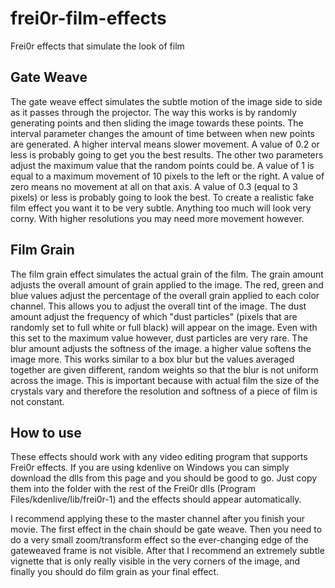 # frei0r-film-effects
Frei0r effects that simulate the look of film

## Gate Weave
The gate weave effect simulates the subtle motion of the image side to side as it passes through the projector. The way this works is by randomly generating points and then sliding the image towards these points. The interval parameter changes the amount of time between when new points are generated. A higher interval means slower movement. A value of 0.2 or less is probably going to get you the best results. The other two parameters adjust the maximum value that the random points could be. A value of 1 is equal to a maximum movement of 10 pixels to the left or the right. A value of zero means no movement at all on that axis. A value of 0.3 (equal to 3 pixels) or less is probably going to look the best. To create a realistic fake film effect you want it to be very subtle. Anything too much will look very corny. With higher resolutions you may need more movement however.

## Film Grain
The film grain effect simulates the actual grain of the film. The grain amount adjusts the overall amount of grain applied to the image. The red, green and blue values adjust the percentage of the overall grain applied to each color channel. This allows you to adjust the overall tint of the image. The dust amount adjust the frequency of which "dust particles" (pixels that are randomly set to full white or full black) will appear on the image. Even with this set to the maximum value however, dust particles are very rare. The blur amount adjusts the softness of the image. a higher value softens the image more. This works similar to a box blur but the values averaged together are given different, random weights so that the blur is not uniform across the image. This is important because with actual film the size of the crystals vary and therefore the resolution and softness of a piece of film is not constant.

## How to use
These effects should work with any video editing program that supports Frei0r effects. If you are using kdenlive on Windows you can simply download the dlls from this page and you should be good to go. Just copy them into the folder with the rest of the Frei0r dlls (Program Files/kdenlive/lib/frei0r-1) and the effects should appear automatically.

I recommend applying these to the master channel after you finish your movie. The first effect in the chain should be gate weave. Then you need to do a very small zoom/transform effect so the ever-changing edge of the gateweaved frame is not visible. After that I recommend an extremely subtle vignette that is only really visible in the very corners of the image, and finally you should do film grain as your final effect.
